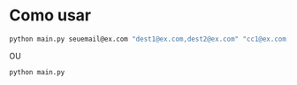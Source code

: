# Como usar

```bash
python main.py seuemail@ex.com "dest1@ex.com,dest2@ex.com" "cc1@ex.com,cc2@ex.com" "Assunto" "index.html" "smtp.ex.com" 465
```

OU

```bash
python main.py
```
